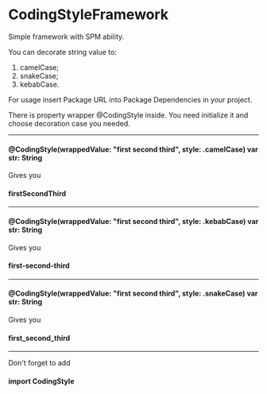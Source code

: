 # CodingStyleFramework

Simple framework with SPM ability.

You can decorate string value to:
1. camelCase;
2. snakeCase;
3. kebabCase.

For usage insert Package URL into Package Dependencies in your project.

There is property wrapper @CodingStyle inside.
You need initialize it and choose decoration case you needed.
_______________
 #### @CodingStyle(wrappedValue: "first second third", style: .camelCase) var str: String
 Gives you 
 #### firstSecondThird
 ________________
 #### @CodingStyle(wrappedValue: "first second third", style: .kebabCase) var str: String
 Gives you 
 #### first-second-third
 ________________
  #### @CodingStyle(wrappedValue: "first second third", style: .snakeCase) var str: String
 Gives you 
 #### first_second_third
 ________________
 
 Don't forget to add
  #### import CodingStyle
